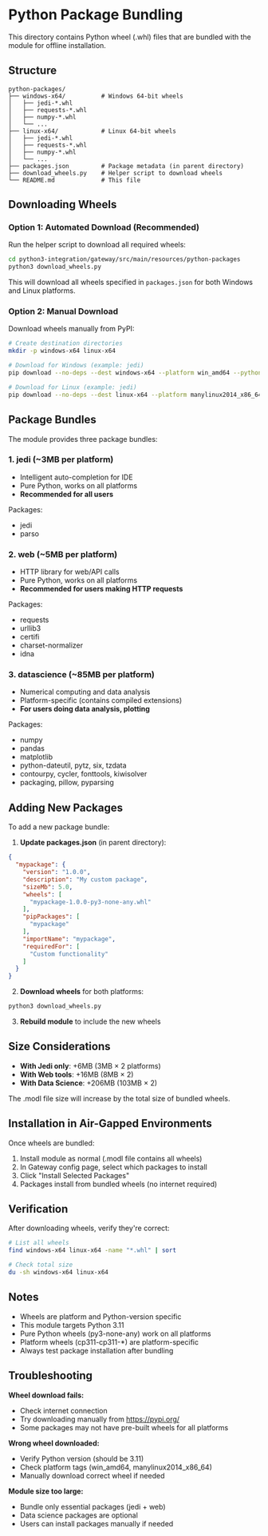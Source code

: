 # Python Package Bundling

This directory contains Python wheel (.whl) files that are bundled with the module for offline installation.

## Structure

```
python-packages/
├── windows-x64/          # Windows 64-bit wheels
│   ├── jedi-*.whl
│   ├── requests-*.whl
│   ├── numpy-*.whl
│   └── ...
├── linux-x64/            # Linux 64-bit wheels
│   ├── jedi-*.whl
│   ├── requests-*.whl
│   ├── numpy-*.whl
│   └── ...
├── packages.json         # Package metadata (in parent directory)
├── download_wheels.py    # Helper script to download wheels
└── README.md             # This file
```

## Downloading Wheels

### Option 1: Automated Download (Recommended)

Run the helper script to download all required wheels:

```bash
cd python3-integration/gateway/src/main/resources/python-packages
python3 download_wheels.py
```

This will download all wheels specified in `packages.json` for both Windows and Linux platforms.

### Option 2: Manual Download

Download wheels manually from PyPI:

```bash
# Create destination directories
mkdir -p windows-x64 linux-x64

# Download for Windows (example: jedi)
pip download --no-deps --dest windows-x64 --platform win_amd64 --python-version 3.11 --only-binary :all: jedi

# Download for Linux (example: jedi)
pip download --no-deps --dest linux-x64 --platform manylinux2014_x86_64 --python-version 3.11 --only-binary :all: jedi
```

## Package Bundles

The module provides three package bundles:

### 1. **jedi** (~3MB per platform)
- Intelligent auto-completion for IDE
- Pure Python, works on all platforms
- **Recommended for all users**

Packages:
- jedi
- parso

### 2. **web** (~5MB per platform)
- HTTP library for web/API calls
- Pure Python, works on all platforms
- **Recommended for users making HTTP requests**

Packages:
- requests
- urllib3
- certifi
- charset-normalizer
- idna

### 3. **datascience** (~85MB per platform)
- Numerical computing and data analysis
- Platform-specific (contains compiled extensions)
- **For users doing data analysis, plotting**

Packages:
- numpy
- pandas
- matplotlib
- python-dateutil, pytz, six, tzdata
- contourpy, cycler, fonttools, kiwisolver
- packaging, pillow, pyparsing

## Adding New Packages

To add a new package bundle:

1. **Update packages.json** (in parent directory):
```json
{
  "mypackage": {
    "version": "1.0.0",
    "description": "My custom package",
    "sizeMb": 5.0,
    "wheels": [
      "mypackage-1.0.0-py3-none-any.whl"
    ],
    "pipPackages": [
      "mypackage"
    ],
    "importName": "mypackage",
    "requiredFor": [
      "Custom functionality"
    ]
  }
}
```

2. **Download wheels** for both platforms:
```bash
python3 download_wheels.py
```

3. **Rebuild module** to include the new wheels

## Size Considerations

- **With Jedi only**: +6MB (3MB × 2 platforms)
- **With Web tools**: +16MB (8MB × 2)
- **With Data Science**: +206MB (103MB × 2)

The .modl file size will increase by the total size of bundled wheels.

## Installation in Air-Gapped Environments

Once wheels are bundled:

1. Install module as normal (.modl file contains all wheels)
2. In Gateway config page, select which packages to install
3. Click "Install Selected Packages"
4. Packages install from bundled wheels (no internet required)

## Verification

After downloading wheels, verify they're correct:

```bash
# List all wheels
find windows-x64 linux-x64 -name "*.whl" | sort

# Check total size
du -sh windows-x64 linux-x64
```

## Notes

- Wheels are platform and Python-version specific
- This module targets Python 3.11
- Pure Python wheels (py3-none-any) work on all platforms
- Platform wheels (cp311-cp311-*) are platform-specific
- Always test package installation after bundling

## Troubleshooting

**Wheel download fails:**
- Check internet connection
- Try downloading manually from https://pypi.org/
- Some packages may not have pre-built wheels for all platforms

**Wrong wheel downloaded:**
- Verify Python version (should be 3.11)
- Check platform tags (win_amd64, manylinux2014_x86_64)
- Manually download correct wheel if needed

**Module size too large:**
- Bundle only essential packages (jedi + web)
- Data science packages are optional
- Users can install packages manually if needed
